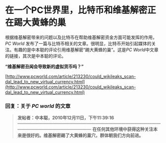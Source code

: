 # 在一个PC世界里，比特币和维基解密正在踢大黄蜂的巢 

根据维基解密带来的问题以及比特币在帮助维基解密资金方面可能发挥的作用，*PC World* 发布了一篇与比特币相关的文章。很明显，比特币开始引起媒体的关注。有趣的是中本聪的评论引用维基解密“踢大黄蜂的巢”。这是*PC World*中文章的链接，其次是中本聪的评论。

**“维基解密丑闻会导致新的虚拟货币吗？”**

[http://www.pcworld.com/article/213230/could_wikileaks_scan-dal_lead_to_new_virtual_currency.html](http://www.pcworld.com/article/213230/could_wikileaks_scan-dal_lead_to_new_virtual_currency.html)

### 回复：关于 *PC world* 的文章

> **发帖者：中本聪，2010年12月11日，下午11:39:16**
> ——————————————————————————————————————————————————
> **在任何其他环境中获得这种关注本来是很好的。维基解密踢了大黄蜂的巢穴，群体朝我们方向前进。**






